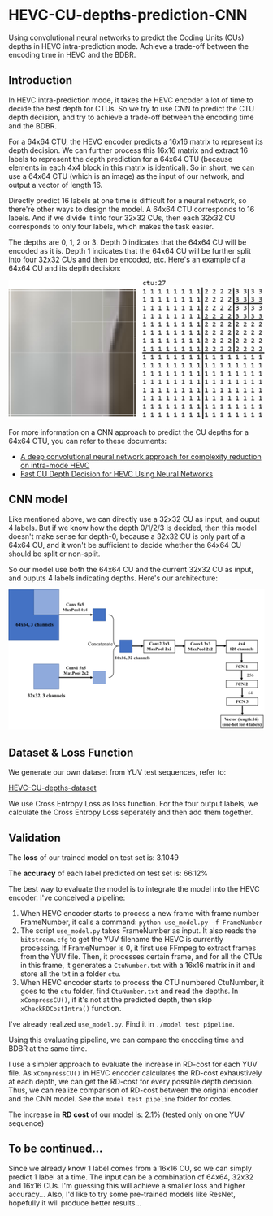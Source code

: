 # HEVC-CU-depths-prediction-CNN
Using convolutional neural networks to predict the Coding Units (CUs) depths in HEVC intra-prediction mode. Achieve a trade-off between the encoding time in HEVC and the BDBR.

## Introduction
In HEVC intra-prediction mode, it takes the HEVC encoder a lot of time to decide the best depth for CTUs. So we try to use CNN to predict the CTU depth decision, and try to achieve a trade-off between the encoding time and the BDBR.

For a 64x64 CTU, the HEVC encoder predicts a 16x16 matrix to represent its depth decision. We can further process this 16x16 matrix and extract 16 labels to represent the depth prediction for a 64x64 CTU (because elements in each 4x4 block in this matrix is identical). So in short, we can use a 64x64 CTU (which is an image) as the input of our network, and output a vector of length 16.

Directly predict 16 labels at one time is difficult for a neural network, so there're other ways to design the model. A 64x64 CTU corresponds to 16 labels. And if we divide it into four 32x32 CUs, then each 32x32 CU corresponds to only four labels, which makes the task easier.

The depths are 0, 1, 2 or 3. Depth 0 indicates that the 64x64 CU will be encoded as it is. Depth 1 indicates that the 64x64 CU will be further split into four 32x32 CUs and then be encoded, etc. Here's an example of a 64x64 CU and its depth decision:

![CU depths](_v_images/20191116214742584_27076.png)

For more information on a CNN approach to predict the CU depths for a 64x64 CTU, you can refer to these documents:

- [A deep convolutional neural network approach for complexity reduction on intra-mode HEVC](https://ieeexplore.ieee.org/document/8019316)
- [Fast CU Depth Decision for HEVC Using Neural Networks](https://ieeexplore.ieee.org/document/8361836)

## CNN model
Like mentioned above, we can directly use a 32x32 CU as input, and ouput 4 labels. But if we know how the depth 0/1/2/3 is decided, then this model doesn't make sense for depth-0, because a 32x32 CU is only part of a 64x64 CU, and it won't be sufficient to decide whether the 64x64 CU should be split or non-split.

So our model use both the 64x64 CU and the current 32x32 CU as input, and ouputs 4 labels indicating depths. Here's our architecture:

![cnn_model](_v_images/20191116195804171_10635.png)

## Dataset & Loss Function
We generate our own dataset from YUV test sequences, refer to:

[HEVC-CU-depths-dataset](https://github.com/wolverinn/HEVC-CU-depths-dataset)

We use Cross Entropy Loss as loss function. For the four output labels, we calculate the Cross Entropy Loss seperately and then add them together.

## Validation
The **loss** of our trained model on test set is: 3.1049

The **accuracy** of each label predicted on test set is: 66.12%

The best way to evaluate the model is to integrate the model into the HEVC encoder. I've conceived a pipeline:

1. When HEVC encoder starts to process a new frame with frame number FrameNumber, it calls a command: ```python use_model.py -f FrameNumber```
2. The script ```use_model.py``` takes FrameNumber as input. It also reads the ```bitstream.cfg``` to get the YUV filename the HEVC is currently processing. If FrameNumber is 0, it first use FFmpeg to extract frames from the YUV file. Then, it processes certain frame, and for all the CTUs in this frame, it generates a ```CtuNumber.txt``` with a 16x16 matrix in it and store all the txt in a folder ```ctu```.
3. When HEVC encoder starts to process the CTU numbered CtuNumber, it goes to the ```ctu``` folder, find ```CtuNumber.txt``` and read the depths. In ```xCompressCU()```, if it's not at the predicted depth, then skip ```xCheckRDCostIntra()``` function.

I've already realized ```use_model.py```. Find it in ```./model test pipeline```.

Using this evaluating pipeline, we can compare the encoding time and BDBR at the same time.

I use a simpler approach to evaluate the increase in RD-cost for each YUV file. As ```xCompressCU()``` in HEVC encoder calculates the RD-cost exhaustively at each depth, we can get the RD-cost for every possible depth decision. Thus, we can realize comparison of RD-cost between the original encoder and the CNN model. See the ```model test pipeline``` folder for codes.

The increase in **RD cost** of our model is: 2.1% (tested only on one YUV sequence)

## To be continued...
Since we already know 1 label comes from a 16x16 CU, so we can simply predict 1 label at a time. The input can be a combination of 64x64, 32x32 and 16x16 CUs. I'm guessing this will achieve a smaller loss and higher accuracy... Also, I'd like to try some pre-trained models like ResNet, hopefully it will produce better results...

